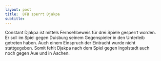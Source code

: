 ```yaml
---
layout: post
title:  DFB sperrt Djakpa
subtitle:  
---
```


Constant Djakpa ist mittels Fernsehbeweis für drei Spiele gesperrt worden. Er soll im Spiel gegen Duisburg seinem Gegenspieler in den Unterleib getreten haben. Auch einem Einspruch der Eintracht wurde nicht stattgegeben. Somit fehlt Djakpa nach dem Spiel gegen Ingolstadt auch noch gegen Aue und in Aachen.


